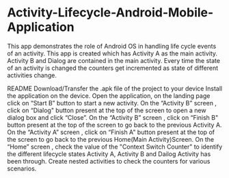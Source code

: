 # Activity-Lifecycle-Android-Mobile-Application
This app demonstrates the role of Android OS in handling life cycle events of an activity.
This app is created which has Activity A as the main activity. Activity B and Dialog are contained in the main activity.
Every time the state of an activity is changed the counters get incremented as state of different activities change.

README
Download/Transfer the .apk file of the project to your device
Install the application on the device.
Open the application, on the landing page click on “Start B” button to start a new activity.
On the “Activity B” screen , click on “Dialog" button present at the top of the screen to open a new dialog box and click “Close”.
On the “Activity B” screen , click on “Finish B" button present at the top of the screen to go back to the previous Activity A.
On the “Activity A” screen , click on “Finish A" button present at the top of the screen to go back to the previous Home(Main Activity)Screen.
On the “Home” screen , check the value of the "Context Switch Counter" to identify the different lifecycle states Activity A, Activity B and Dailog Activity has been through. 
Create nested activities to check the counters for various scenarios.
